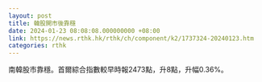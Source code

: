 ```yaml
---
layout: post
title: 韓股開市後靠穩
date: 2024-01-23 08:08:08.000000000 +08:00
link: https://news.rthk.hk/rthk/ch/component/k2/1737324-20240123.htm
categories: rthk
---
```


南韓股市靠穩。首爾綜合指數較早時報2473點，升8點，升幅0.36%。
